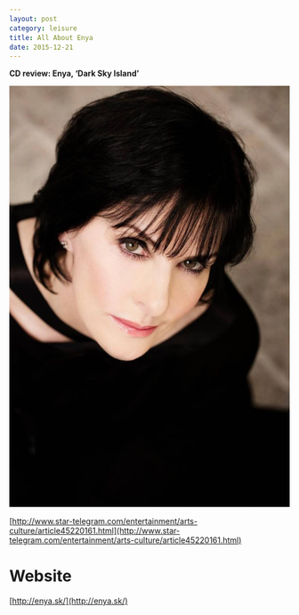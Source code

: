 ```yaml
---
layout: post
category: leisure
title: All About Enya
date: 2015-12-21
---
```


**CD review: Enya, ‘Dark Sky Island’**

![](/assets/leisure/Enya/Enya.jpg)

[http://www.star-telegram.com/entertainment/arts-culture/article45220161.html](http://www.star-telegram.com/entertainment/arts-culture/article45220161.html)

# Website

[http://enya.sk/](http://enya.sk/)